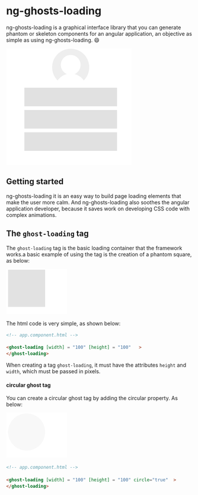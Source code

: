 # ng-ghosts-loading

ng-ghosts-loading is a graphical interface library that you can generate phantom or skeleton components for an angular application, an objective as simple as using ng-ghosts-loading. :smile:

![Image](https://github.com/SergioNoivak/ng-ghosts-loading/blob/master/src/photos/f2.gif)



## Getting started

ng-ghosts-loading it is an easy way to build page loading elements that make the user more calm.  And ng-ghosts-loading also soothes the angular application developer, because it saves work on developing CSS code with complex animations. 

## The `ghost-loading` tag

The `ghost-loading` tag is the basic loading container that the framework works.a basic example of using the tag is the creation of a phantom square, as below: 

![Image](https://github.com/SergioNoivak/ng-ghosts-loading/blob/master/src/photos/f3.gif)

The html code is very simple, as shown below: 

````html
<!-- app.component.html -->

<ghost-loading [width] = "100" [height] = "100"   >
</ghost-loading>
````

When creating a tag `ghost-loading`, it must have the attributes ``height`` and ``width``, which must be passed in pixels. 

#### circular ghost tag

You can create a circular ghost tag by adding the circular property. As below:

![Image](https://github.com/SergioNoivak/ng-ghosts-loading/blob/master/src/photos/f4.gif)

````html
<!-- app.component.html -->

<ghost-loading [width] = "100" [height] = "100" circle="true"  >
</ghost-loading>

````




 


